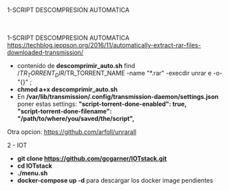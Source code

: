 1-SCRIPT DESCOMPRESION AUTOMATICA


<br><br>
1-SCRIPT DESCOMPRESION AUTOMATICA<br>
https://techblog.jeppson.org/2016/11/automatically-extract-rar-files-downloaded-transmission/
- contenido de <b>descomprimir_auto.sh</b>
find /$TR_TORRENT_DIR/$TR_TORRENT_NAME -name "*.rar" -execdir unrar e -o- "{}" \;<br>
- <b>chmod a+x descomprimir_auto.sh</b>
- En <b>/var/lib/transmission/.config/transmission-daemon/settings.json</b> poner estas settings:
<b>"script-torrent-done-enabled": true,<br>
"script-torrent-done-filename": "/path/to/where/you/saved/the/script",</b>

Otra opcion: https://github.com/arfoll/unrarall

2 - IOT
- <b>git clone https://github.com/gcgarner/IOTstack.git</b>
- <b>cd IOTstack</b>
- <b>./menu.sh</b>
- <b>docker-compose up -d</b> para descargar los docker image pendientes
